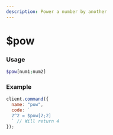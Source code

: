 ```yaml
---
description: Power a number by another
---
```


# $pow

### Usage

```php
$pow[num1;num2]
```

### Example

```javascript
client.command({
  name: "pow",
  code: `
  2^2 = $pow[2;2]
  ` // Will return 4
});
```
